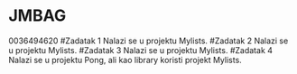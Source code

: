 # JMBAG
0036494620
#Zadatak 1
Nalazi se u projektu Mylists.
#Zadatak 2
Nalazi se u projektu Mylists.
#Zadatak 3
Nalazi se u projektu Mylists.
#Zadatak 4
Nalazi se u projektu Pong, ali kao library koristi projekt Mylists.
